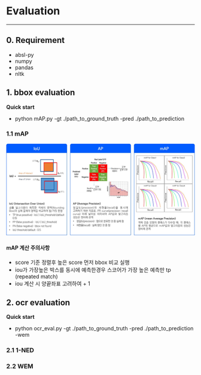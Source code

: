 # Evaluation
-------------------------
## 0. Requirement
- absl-py
- numpy
- pandas
- nltk
## 1. bbox evaluation
**Quick start**
- python mAP.py -gt ./path_to_ground_truth -pred ./path_to_prediction
### 1.1 mAP
![map 사진](./imgs/map_total.jpg)

#### mAP 계산 주의사항
- score 기준 정렬후 높은 score 먼저 bbox 비교 실행
- iou가 가장높은 박스를 동시에 예측한경우 스코어가 가장 높은 예측만 tp (repeated match)
- iou 계산 시 양끝좌표 고려하여 + 1

## 2. ocr evaluation
**Quick start**
- python ocr_eval.py -gt ./path_to_ground_truth -pred ./path_to_prediction -wem
### 2.1 1-NED
### 2.2 WEM


